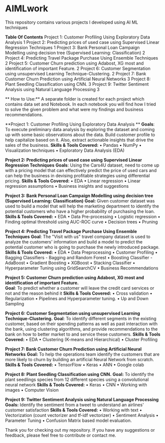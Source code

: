 # AIMLwork
This repository contains various projects I developed using AI ML  techniques

**Table Of Contents**
Project 1: Customer Profiling Using Exploratory Data Analysis	1
Project 2: Predicting prices of used case using Supervised Linear Regression Techniques	1
Project 3: Bank Personal Loan Campaign Modelling using decision tree (Supervised Learning: Classification)	2
Project 4: Predicting Travel Package Purchase Using Ensemble Techniques	2
Project 5: Customer Churn prediction using Adabost, XG most and identification of important Feature.	2
Project 6: Customer Segmentation using unsupervised Learning Technique-Clustering.	2
Project 7: Bank Customer Churn Prediction using Artificial Neural Networks	3
Project 8: Plant Seedling Classification using CNN.	3
Project 9: Twitter Sentiment Analysis using Natural Language Processing	3

** How to Use:**
A separate folder is created for each project which contains data set and Notebook. In each notebook you will find how I tried to solve the given problem and what were my findings and business recommendations.

**Project 1: Customer Profiling Using Exploratory Data Analysis **
**Goals**: To execute preliminary data analysis by exploring the dataset and coming up with some basic observations about the data. Build customer profile to help capitalize based on it. Also, extract actionable insights that drive the sales of the business.
**Skills & Tools Covered:**
•	Pandas
•	NumPy
•	Visualization techniques
•	Exploratory Data Analysis (EDA)

**Project 2: Predicting prices of used case using Supervised Linear Regression Techniques**
**Goals**: Using the Cars4U dataset, need to come up with a pricing model that can effectively predict the price of used cars and can help the business in devising profitable strategies using differential pricing.
**Skills & Tools Covered:**
•	EDA
•	Linear regression
•	Linear regression assumptions
•	Business insights and suggestions

**Project 3: Bank Personal Loan Campaign Modelling using decision tree (Supervised Learning: Classification)**
**Goal:** Given customer dataset was used to build a model that will help the marketing department to identify the potential customers who have a higher probability of purchasing the loan.
**Skills & Tools Covered:**
•	EDA
•	Data Pre-processing
•	Logistic regression
•	Finding optimal threshold using AUC-ROC curve
•	Decision trees
•	Pruning

**Project 4: Predicting Travel Package Purchase Using Ensemble Techniques**
**Goal**: The "Visit with us" travel company dataset is used to analyze the customers' information and build a model to predict the potential customer who is going to purchase the newly introduced package.
**Skills & Tools Covered:**
•	EDA
•	Data Preprocessing
•	Customer Profiling
•	Bagging Classifiers - Bagging and Random Forest
•	Boosting Classifier - AdaBoost
•	Gradient Boosting
•	XGBoost
•	Stacking Classifier
•	Hyperparameter Tuning using GridSearchCV
•	Business Recommendations

**Project 5: Customer Churn prediction using Adabost, XG most and identification of important Feature.**  
**Goal**: To predict whether a customer will leave the credit card services or not and the reason behind it
**Skills & Tools Covered:**
•	Cross validation
•	Regularization
•	Pipelines and Hyperparameter tuning.
•	Up and Down Sampling

**Project 6: Customer Segmentation using unsupervised Learning Technique-Clustering.**
**Goal**: To identify different segments in the existing customer, based on their spending patterns as well as past interaction with the bank, using clustering algorithms, and provide recommendations to the bank on how to better market to and service these customers.
**Skills & Tools Covered:**
•	EDA
•	Clustering (K-means and Hierarchical)
•	Cluster Profiling

**Project 7: Bank Customer Churn Prediction using Artificial Neural Networks**
**Goal:** To help the operations team identify the customers that are more likely to churn by building an artificial Neural Network from scratch.
**Skills & Tools Covered:**
•	TensorFlow
•	Keras
•	ANN
•	Google colab

**Project 8: Plant Seedling Classification using CNN.** 
**Goal:** To identify the plant seedlings species from 12 different species using a convolutional neural network
**Skills & Tools Covered:**
•	Keras
•	CNN
•	Working with images 
•	Computer Vision 

**Project 9: Twitter Sentiment Analysis using Natural Language Processing**
**Goals:** Identify the sentiment from a tweet to understand an airlines' customer satisfaction
**Skills & Tools Covered:**
•	Working with text
•	Vectorization (count vectorizer and tf-idf vectorizer)
•	Sentiment Analysis 
•	Parameter Tuning 
•	Confusion Matrix based model evaluation.

Thank you for checking out my repository. If you have any suggestions or feedback, please feel free to contribute or contact me.
